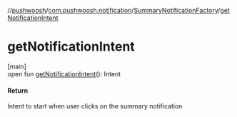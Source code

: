 //[pushwoosh](../../../index.md)/[com.pushwoosh.notification](../index.md)/[SummaryNotificationFactory](index.md)/[getNotificationIntent](get-notification-intent.md)

# getNotificationIntent

[main]\
open fun [getNotificationIntent](get-notification-intent.md)(): Intent

#### Return

Intent to start when user clicks on the summary notification
